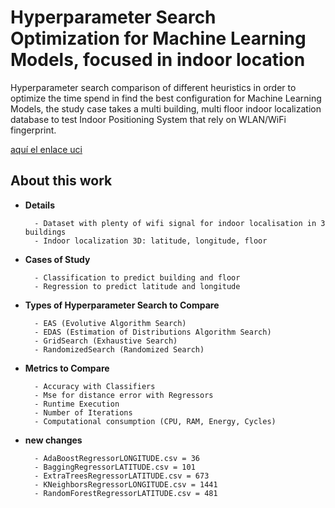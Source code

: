 # Hyperparameter Search Optimization for Machine Learning Models, focused in indoor location

Hyperparameter search comparison of different heuristics in order to optimize the time spend in find
the best configuration for Machine Learning Models, the study case takes a multi building, multi floor 
indoor localization database to test Indoor Positioning System that rely on WLAN/WiFi fingerprint.

[aquí el enlace uci](https://archive.ics.uci.edu/ml/datasets/UJIIndoorLoc#)


## About this work

- __Details__

        - Dataset with plenty of wifi signal for indoor localisation in 3 buildings
        - Indoor localization 3D: latitude, longitude, floor

- __Cases of Study__

        - Classification to predict building and floor
        - Regression to predict latitude and longitude

- __Types of Hyperparameter Search to Compare__

        - EAS (Evolutive Algorithm Search)
        - EDAS (Estimation of Distributions Algorithm Search)
        - GridSearch (Exhaustive Search)
        - RandomizedSearch (Randomized Search)

- __Metrics to Compare__

        - Accuracy with Classifiers
        - Mse for distance error with Regressors
        - Runtime Execution
        - Number of Iterations
        - Computational consumption (CPU, RAM, Energy, Cycles)

- __new changes__

        - AdaBoostRegressorLONGITUDE.csv = 36
        - BaggingRegressorLATITUDE.csv = 101
        - ExtraTreesRegressorLATITUDE.csv = 673
        - KNeighborsRegressorLONGITUDE.csv = 1441
        - RandomForestRegressorLATITUDE.csv = 481